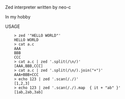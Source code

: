 Zed interpreter written by neo-c

In my hobby

USAGE

```
    > zed '"HELLO WORLD"'
    HELLO WORLD
    > cat a.c
    AAA
    BBB
    CCC
    > cat a.c | zed '.split(/\n/)'
    [AAA,BBB,CCC]
    > cat a.c | zed '.split(/\n/).join("+")'
    AAA+BBB+CCC
    > echo 123 | zed '.scan(/./)'
    [1,2,3]
    > echo 123 | zed '.scan(/./).map  { it + "ab" }'
    [1ab,2ab,3ab]
```

